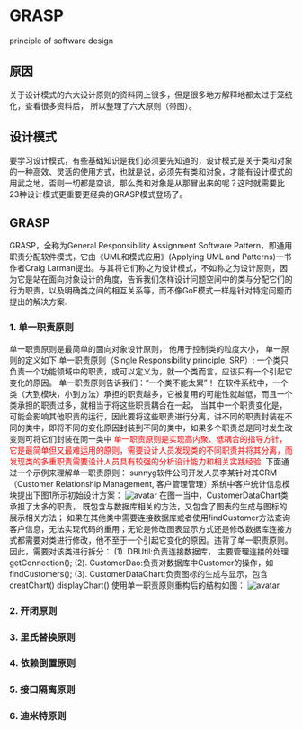 # GRASP
principle of software design

## 原因
关于设计模式的六大设计原则的资料网上很多，但是很多地方解释地都太过于笼统化，查看很多资料后， 所以整理了六大原则（带图）。

## 设计模式
要学习设计模式，有些基础知识是我们必须要先知道的，设计模式是关于类和对象的一种高效、灵活的使用方式，也就是说，必须先有类和对象，才能有设计模式的用武之地，否则一切都是空谈，那么类和对象是从那冒出来的呢？这时就需要比23种设计模式更重要更经典的GRASP模式登场了。

## GRASP
GRASP，全称为General Responsibility Assignment Software Pattern，即通用职责分配软件模式，它由《UML和模式应用》(Applying UML and Patterns)一书作者Craig Larman提出。与其将它们称之为设计模式，不如称之为设计原则，因为它是站在面向对象设计的角度，告诉我们怎样设计问题空间中的类与分配它们的行为职责，以及明确类之间的相互关系等，而不像GoF模式一样是针对特定问题而提出的解决方案.

### 1. 单一职责原则
单一职责原则是最简单的面向对象设计原则， 他用于控制类的粒度大小， 单一原则的定义如下
	单一职责原则（Single Responsibility principle, SRP）: 一个类只负责一个功能领域中的职责，或可以定义为，就一个类而言，应该只有一个引起它变化的原因。
单一职责原则告诉我们：“一个类不能太累”！ 在软件系统中，一个类（大到模块，小到方法）承担的职责越多，它被复用的可能性就越低，而且一个类承担的职责过多，就相当于将这些职责耦合在一起， 当其中一个职责变化是，可能会影响其他职责的运行，因此要将这些职责进行分离，讲不同的职责封装在不同的类中，即将不同的变化原因封装到不同的类中，如果多个职责总是同时发生改变则可将它们封装在同一类中
<font color=red >单一职责原则是实现高内聚、低耦合的指导方针，它是最简单但又最难运用的原则，需要设计人员发现类的不同职责并将其分离，而发现类的多重职责需要设计人员具有较强的分析设计能力和相关实践经验.</font>
下面通过一个示例来理解单一职责原则：
	sunnyg软件公司开发人员李某针对其CRM（Customer Relationship Management, 客户管理管理）系统中客户统计信息模块提出下图1所示初始设计方案：
![avatar](https://github.com/wojiaofeiji/GRASP/resource/image/srp01.jpg)
在图一当中，CustomerDataChart类承担了太多的职责， 既包含与数据库相关的方法，又包含了图表的生成与图标的展示相关方法； 如果在其他类中需要连接数据库或者使用findCustomer方法查询客户信息，无法实现代码的重用；无论是修改图表显示方式还是修改数据库连接方式都需要对类进行修改，他不至于一个引起它变化的原因。违背了单一职责原则。因此，需要对该类进行拆分：
	(1). DBUtil:负责连接数据库， 主要管理连接的处理getConnection();
	(2). CustomerDao:负责对数据库中Customer的操作，如findCustomers();
	(3). CustomerDataChart:负责图标的生成与显示，包含creatChart() displayChart()
使用单一职责原则重构后的结构如图：
![avatar](https://github.com/wojiaofeiji/GRASP/resource/image/srp02.jpeg)
	

### 2. 开闭原则
### 3. 里氏替换原则
### 4. 依赖倒置原则
### 5. 接口隔离原则
### 6. 迪米特原则
